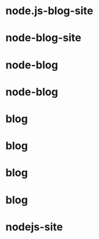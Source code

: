 # node.js-blog-site
# node-blog-site
# node-blog
# node-blog
# blog
# blog
# blog
# blog
# nodejs-site
